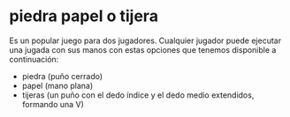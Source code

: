 # piedra papel o tijera


Es un popular juego para dos jugadores. Cualquier jugador puede ejecutar una jugada con sus manos con estas opciones que tenemos disponible  a continuación:

* piedra (puño cerrado)
* papel (mano plana)
* tijeras (un puño con el dedo índice y el dedo medio extendidos, formando una V)
